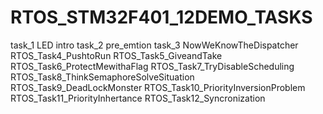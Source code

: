 # RTOS_STM32F401_12DEMO_TASKS
task_1      LED intro
task_2       pre_emtion
task_3      NowWeKnowTheDispatcher
RTOS_Task4_PushtoRun
RTOS_Task5_GiveandTake
RTOS_Task6_ProtectMewithaFlag
RTOS_Task7_TryDisableScheduling
RTOS_Task8_ThinkSemaphoreSolveSituation
RTOS_Task9_DeadLockMonster
RTOS_Task10_PriorityInversionProblem
RTOS_Task11_PriorityInhertance
RTOS_Task12_Syncronization
